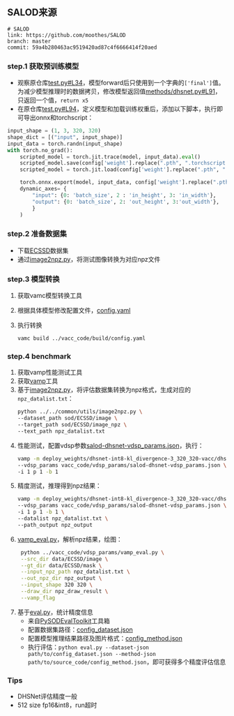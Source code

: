 ## SALOD来源

```
# SALOD
link: https://github.com/moothes/SALOD
branch: master
commit: 59a4b280463ac9519420ad87c4f6666414f20aed
```

### step.1 获取预训练模型
- 观察原仓库[test.py#L34](https://github.com/moothes/SALOD/blob/master/test.py#L34)，模型forward后只使用到一个字典的`['final']`值。为减少模型推理时的数据拷贝，修改模型返回值[methods/dhsnet.py#L91](https://github.com/moothes/SALOD/blob/master/methods/dhsnet.py#L91)，只返回一个值，`return x5`
- 在原仓库[test.py#L94](https://github.com/moothes/SALOD/blob/master/test.py#L94)，定义模型和加载训练权重后，添加以下脚本，执行即可导出onnx和torchscript：
```python
input_shape = (1, 3, 320, 320)
shape_dict = [("input", input_shape)]
input_data = torch.randn(input_shape)
with torch.no_grad():
    scripted_model = torch.jit.trace(model, input_data).eval()
    scripted_model.save(config['weight'].replace(".pth", ".torchscript.pt"))
    scripted_model = torch.jit.load(config['weight'].replace(".pth", ".torchscript.pt"))

    torch.onnx.export(model, input_data, config['weight'].replace(".pth", ".onnx"), input_names=["input"], output_names=["output"], opset_version=11,
    dynamic_axes= {
        "input": {0: 'batch_size', 2 : 'in_height', 3: 'in_width'},
        "output": {0: 'batch_size', 2: 'out_height', 3:'out_width'},
        }
    )
```


### step.2 准备数据集
- 下载[ECSSD](http://www.cse.cuhk.edu.hk/leojia/projects/hsaliency/dataset.html)数据集
- 通过[image2npz.py](../../common/utils/image2npz.py)，将测试图像转换为对应npz文件

### step.3 模型转换
1. 获取vamc模型转换工具
2. 根据具体模型修改配置文件，[config.yaml](../vacc_code/build/config.yaml)
3. 执行转换

   ```bash
   vamc build ../vacc_code/build/config.yaml
   ```

### step.4 benchmark
1. 获取vamp性能测试工具
1. 获取[vamp](../../../docs/doc_vamp.md)工具
2. 基于[image2npz.py](../../common/utils/image2npz.py)，将评估数据集转换为npz格式，生成对应的`npz_datalist.txt`：
    ```bash
    python ../../common/utils/image2npz.py \
    --dataset_path sod/ECSSD/image \
    --target_path sod/ECSSD/image_npz \
    --text_path npz_datalist.txt
    ```
3. 性能测试，配置vdsp参数[salod-dhsnet-vdsp_params.json](../vacc_code/vdsp_params/salod-dhsnet-vdsp_params.json)，执行：
    ```bash
    vamp -m deploy_weights/dhsnet-int8-kl_divergence-3_320_320-vacc/dhsnet \
    --vdsp_params vacc_code/vdsp_params/salod-dhsnet-vdsp_params.json \
    -i 1 p 1 -b 1
    ```
4. 精度测试，推理得到npz结果：
    ```bash
    vamp -m deploy_weights/dhsnet-int8-kl_divergence-3_320_320-vacc/dhsnet \
    --vdsp_params vacc_code/vdsp_params/salod-dhsnet-vdsp_params.json \
    -i 1 p 1 -b 1 \
    --datalist npz_datalist.txt \
    --path_output npz_output
    ```
5. [vamp_eval.py](../vacc_code/vdsp_params/vamp_eval.py)，解析npz结果，绘图：
   ```bash
    python ../vacc_code/vdsp_params/vamp_eval.py \
    --src_dir data/ECSSD/image \
    --gt_dir data/ECSSD/mask \
    --input_npz_path npz_datalist.txt \
    --out_npz_dir npz_output \
    --input_shape 320 320 \
    --draw_dir npz_draw_result \
    --vamp_flag
   ```
6. 基于[eval.py](../../common/eval/eval.py)，统计精度信息
   - 来自[PySODEvalToolkit](https://github.com/lartpang/PySODEvalToolkit)工具箱
   - 配置数据集路径：[config_dataset.json](../../common/eval/examples/config_dataset.json)
   - 配置模型推理结果路径及图片格式：[config_method.json](../../common/eval/examples/config_method.json)
   - 执行评估：`python eval.py --dataset-json path/to/config_dataset.json --method-json path/to/source_code/config_method.json`，即可获得多个精度评估信息


### Tips
- DHSNet评估精度一般
- 512 size fp16&int8，run超时
